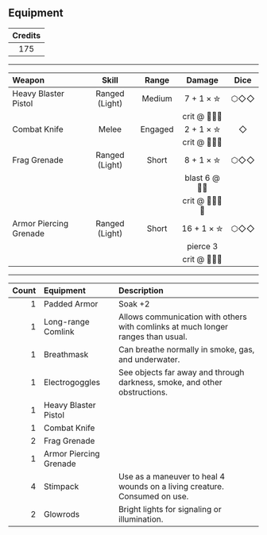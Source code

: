 ## Equipment

| Credits |
|:-------:|
|   175   |

<hr>

|         Weapon         |     Skill      |  Range  |    Damage     | Dice |
|:---------------------- |:--------------:|:-------:|:-------------:|:----:|
| Heavy Blaster Pistol   | Ranged (Light) | Medium  | 7 + 1 × ✮     | ⬡◇◇
|                        |                |         | crit @ 🦇🦇🦇
| Combat Knife           | Melee          | Engaged | 2 + 1 × ✮     | ◇
|                        |                |         | crit @ 🦇🦇🦇
| Frag Grenade           | Ranged (Light) | Short   | 8 + 1 × ✮     | ⬡◇◇
|                        |                |         | blast 6 @ 🦇🦇
|                        |                |         | crit @ 🦇🦇🦇🦇
| Armor Piercing Grenade | Ranged (Light) | Short   | 16 + 1 × ✮    | ⬡◇◇
|                        |                |         | pierce 3
|                        |                |         | crit @ 🦇🦇🦇

<hr>

| Count |        Equipment       | Description |
| -----:|:---------------------- |:----------- |
|   1   | Padded Armor           | Soak +2
|   1   | Long-range Comlink     | Allows communication with others with comlinks at much longer ranges than usual.
|   1   | Breathmask             | Can breathe normally in smoke, gas, and underwater.
|   1   | Electrogoggles         | See objects far away and through darkness, smoke, and other obstructions.
|   1   | Heavy Blaster Pistol
|   1   | Combat Knife
|   2   | Frag Grenade
|   1   | Armor Piercing Grenade
|   4   | Stimpack               | Use as a maneuver to heal 4 wounds on a living creature. Consumed on use.
|   2   | Glowrods               | Bright lights for signaling or illumination.
